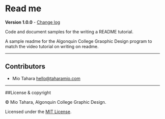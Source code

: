 # Read me

**Version 1.0.0** - [Change log](CHANGELOG.md)

Code and document samples for the writing a README tutorial.

A sample readme for the Algonquin College Graophic Design program to match the video tutorial on writing on readme.

---

## Contributors

- Mio Tahara <hello@taharamio.com>

---

##License & copyright

© Mio Tahara, Algonquin College Graphic Design.

Licensed under the [MIT License](LICENSE).